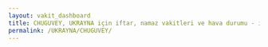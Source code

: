 ```yaml
---
layout: vakit_dashboard
title: CHUGUVEY, UKRAYNA için iftar, namaz vakitleri ve hava durumu - ilçe/eyalet seç
permalink: /UKRAYNA/CHUGUVEY/
---
```


<script type="text/javascript">
  var GLOBAL_COUNTRY = 'UKRAYNA';
  var GLOBAL_CITY = 'CHUGUVEY';
  var GLOBAL_STATE = '';
  var lat = 72;
  var lon = 21;
</script>
